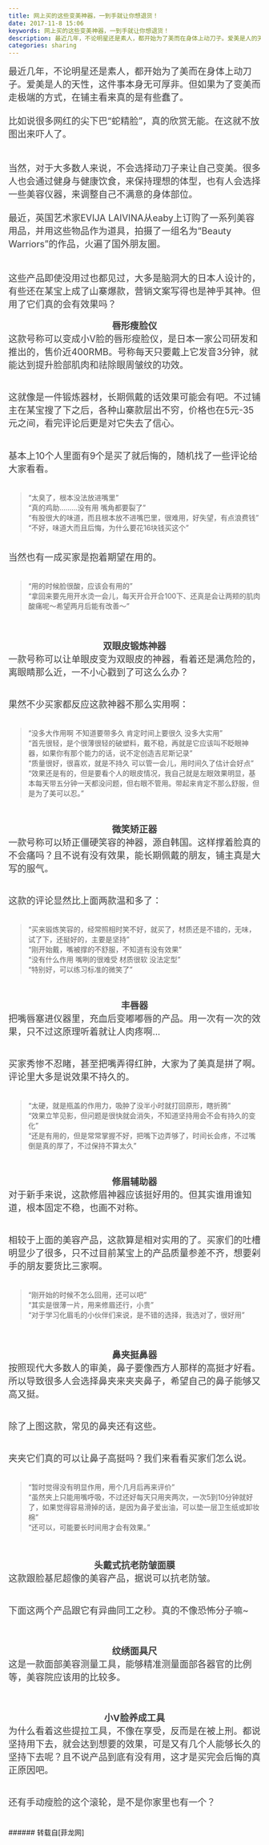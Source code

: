 ```yaml
---
title: 网上买的这些变美神器，一到手就让你想退货！
date: 2017-11-8 15:06
keywords: 网上买的这些变美神器，一到手就让你想退货！
description: 最近几年，不论明星还是素人，都开始为了美而在身体上动刀子。爱美是人的天性，这件事本身无可厚非。但如果为了变美而走极端的方式，在铺主看来真的是有些蠢了。比如说很多网红的尖下巴“蛇精脸”，真的欣赏无能。在这就不放图出来吓人了。当然，对于大多数人来说，不会选择动刀子来让自己变美。很多人也会通过健身与健康饮食，来保持理想的体型，也有人会选择一些美容仪器，来调整自己不满意的身体部位。最近，英国艺术家EVIJA LAIVINA从eaby上订购了一系列美容用品，并用这些物品作为道具，拍摄了一组名为“Beauty Warriors”的作品，火遍了国外朋友圈。这些产品即使没用过也都见过，大多是脑洞大的日本人设计的，有些还在某宝上成了山寨爆款，营销文案写得也是神乎其神。但用了它们真的会有效果吗？唇形瘦脸仪这款号称可以变成小V脸的唇形瘦脸仪，是日本一家公司研发和推出的，售价近400RMB。号称每天只要戴上它发音3分钟，就能达到提升脸部肌肉和祛除眼周皱纹的功效。这就像是一件锻炼器材，长期佩戴的话效果可能会有吧。不过铺主在某宝搜了下之后，各种山寨款层出不穷，价格也在5元-35元之间，看完评论后更是对它失去了信心。基本上10个人里面有9个是买了就后悔的，随机找了一些评论给大家看看。“太臭了，根本没法放进嘴里”“真的鸡助………没有用 嘴角都要裂了”“有股很大的味道，而且根本放不进嘴巴里，很难用，好失望，有点浪费钱”“不好，味道大而且后悔，为什么要花16块钱买这个”当然也有一成买家是抱着期望在用的。“用的时候脸很酸，应该会有用的”“拿回来要先用开水烫一会儿，每天开合开合100下、还真是会让两颊的肌肉酸痛呢～希望两月后能有改善～”双眼皮锻炼神器一款号称可以让单眼皮变为双眼皮的神器，看着还是满危险的，离眼睛那么近，一不小心戳到了可这么么办？果然不少买家都反应这款神器不那么实用啊：“没多大作用啊 不知道要带多久 肯定时间上要很久 没多大实用”“首先很轻，是个很薄很轻的破塑料，戴不稳，再就是它应该叫不眨眼神器，如果你有那个能力的话，说不定创造吉尼斯记录”“质量很好，很喜欢，就是不持久 可以管一会儿，用时间久了估计会好点”“效果还是有的，但是要看个人的眼皮情况，我自己就是左眼效果明显，基本每天带五分钟一天都没问题，但右眼不管用。带起来肯定不那么舒服，但是为了美可以忍。”微笑矫正器一款号称可以矫正僵硬笑容的神器，源自韩国。这样撑着脸真的不会痛吗？且不说有没有效果，能长期佩戴的朋友，铺主真是大写的服气。这款的评论显然比上面两款温和多了：“买来锻炼笑容的，经常照相时笑不好，就买了，材质还是不错的，无味，试了下，还挺好的，主要是坚持”“刚开始戴，嘴被撑的不舒服，不知道有没有效果”“没有什么作用 嘴咧的很难受 材质很软 没法定型”“特别好，可以练习标准的微笑了”丰唇器把嘴唇塞进仪器里，充血后变嘟嘟唇的产品。用一次有一次的效果，只不过这原理听着就让人肉疼啊...买家秀惨不忍睹，甚至把嘴弄得红肿，大家为了美真是拼了啊。评论里大多是说效果不持久的。“太硬，就是瓶盖的作用力，吸肿了没半小时就打回原形，瞎折腾”“效果立竿见影，但问题是很快就会消失，不知道坚持用会不会有持久的变化”“还是有用的，但是常常掌握不好，把嘴下边弄够了，时间长会疼，不过嘴倒是真的厚了，不过保持不算太久”修眉辅助器对于新手来说，这款修眉神器应该挺好用的。但其实谁用谁知道，根本固定不稳，也画不对称。相较于上面的美容产品，这款算是相对实用的了。买家们的吐槽明显少了很多，只不过目前某宝上的产品质量参差不齐，想要剁手的朋友要货比三家啊。“刚开始的时候不怎么回用，还可以吧”“其实是很薄一片，用来修眉还行，小贵”“对于学习化眉毛的小伙伴们来说，是不错的选择，我选对了，很好用”鼻夹挺鼻器按照现代大多数人的审美，鼻子要像西方人那样的高挺才好看。所以导致很多人会选择鼻夹来夹夹鼻子，希望自己的鼻子能够又高又挺。除了上图这款，常见的鼻夹还有这些。夹夹它们真的可以让鼻子高挺吗？我们来看看买家们怎么说。“暂时觉得没有明显作用，用个几月后再来评价”“虽然夹上只能用嘴呼吸，不过还好每天只用夹两次，一次5到10分钟就好了，如果觉得容易滑掉的话，是因为鼻子爱出油，可以垫一层卫生纸或卸妆棉”“还可以，可能要长时间用才会有效果。”头戴式抗老防皱面膜这款跟脸基尼超像的美容产品，据说可以抗老防皱。下面这两个产品跟它有异曲同工之秒。真的不像恐怖分子嘛~纹绣面具尺这是一款面部美容测量工具，能够精准测量面部各器官的比例等，美容院应该用的比较多。小V脸养成工具为什么看着这些提拉工具，不像在享受，反而是在被上刑。都说坚持用下去，就会达到想要的效果，可是又有几个人能够长久的坚持下去呢？且不说产品到底有没有用，这才是买完会后悔的真正原因吧。还有手动瘦脸的这个滚轮，是不是你家里也有一个？
categories: sharing
---
```

<td class="t_f" id="postmessage_968576">

<div align="left"><font style="color:rgb(62, 62, 62)"><font face="-apple-system-font, &amp;quot;"><font style="font-size:18px">最近几年，不论明星还是素人，都开始为了美而在身体上动刀子。爱美是人的天性，这件事本身无可厚非。但如果为了变美而走极端的方式，在铺主看来真的是有些蠢了。</font></font></font></div><div align="left"><font style="color:rgb(62, 62, 62)"><font face="-apple-system-font, &amp;quot;"><font style="font-size:18px"><br/>
</font></font></font></div><div align="left"><font style="color:rgb(62, 62, 62)"><font face="-apple-system-font, &amp;quot;"><font style="font-size:18px">比如说很多网红的尖下巴“蛇精脸”，真的欣赏无能。<img alt="" border="0" class="zoom" data-cf-modified-b719de103a9f512d96014c80-="" file="https://res.wx.qq.com/mpres/htmledition/images/icon/common/emotion_panel/emoji_ios/u1F633.png" id="aimg_U3153" lazyloadthumb="1" onclick="" onmouseover="" src="https://res.wx.qq.com/mpres/htmledition/images/icon/common/emotion_panel/emoji_ios/u1F633.png"/>在这就不放图出来吓人了。</font></font></font></div><div align="left"><font style="color:rgb(62, 62, 62)"><font face="-apple-system-font, &amp;quot;"><font style="font-size:18px"><br/>
</font></font></font></div><div align="left"><img alt="" border="0" class="zoom" data-cf-modified-b719de103a9f512d96014c80-="" file="https://mmbiz.qpic.cn/mmbiz_jpg/1Eo86IE01wmP5uRjrU2ew6tRIOK7JpyKOWGAVKVFn2VTdhMD1pnblrv26Nibs974ibtick5OdiaTIb4k7RNqqU2K8g/?tp=webp&amp;wxfrom=5&amp;wx_lazy=1" id="aimg_a9J09" lazyloadthumb="1" onclick="" onmouseover="" src="https://mmbiz.qpic.cn/mmbiz_jpg/1Eo86IE01wmP5uRjrU2ew6tRIOK7JpyKOWGAVKVFn2VTdhMD1pnblrv26Nibs974ibtick5OdiaTIb4k7RNqqU2K8g/?tp=webp&amp;wxfrom=5&amp;wx_lazy=1"/></div><div align="left"><font style="color:rgb(62, 62, 62)"><font face="-apple-system-font, &amp;quot;"><font style="font-size:18px"><br/>
</font></font></font></div><div align="left"><font style="color:rgb(62, 62, 62)"><font face="-apple-system-font, &amp;quot;"><font style="font-size:18px">当然，对于大多数人来说，不会选择动刀子来让自己变美。很多人也会通过健身与健康饮食，来保持理想的体型，也有人会选择一些美容仪器，来调整自己不满意的身体部位。</font></font></font></div><div align="left"><font style="color:rgb(62, 62, 62)"><font face="-apple-system-font, &amp;quot;"><font style="font-size:18px"><br/>
</font></font></font></div><div align="left"><font style="color:rgb(62, 62, 62)"><font face="-apple-system-font, &amp;quot;"><font style="font-size:18px">最近，英国艺术家EVIJA LAIVINA从eaby上订购了一系列美容用品，并用这些物品作为道具，拍摄了一组名为“Beauty Warriors”的作品，火遍了国外朋友圈。</font></font></font></div><div align="left"><font style="color:rgb(62, 62, 62)"><font face="-apple-system-font, &amp;quot;"><font style="font-size:18px"><br/>
</font></font></font></div><div align="left"><img alt="" border="0" class="zoom" data-cf-modified-b719de103a9f512d96014c80-="" file="https://mmbiz.qpic.cn/mmbiz_png/1Eo86IE01wmP5uRjrU2ew6tRIOK7JpyKv3JpSmqH5U0XWTu5wLTrCoWDl7hhExCKZ6kRg6K3Ij4Agrqqg7hzQw/?tp=webp&amp;wxfrom=5&amp;wx_lazy=1" id="aimg_Jpej0" lazyloadthumb="1" onclick="" onmouseover="" src="https://mmbiz.qpic.cn/mmbiz_png/1Eo86IE01wmP5uRjrU2ew6tRIOK7JpyKv3JpSmqH5U0XWTu5wLTrCoWDl7hhExCKZ6kRg6K3Ij4Agrqqg7hzQw/?tp=webp&amp;wxfrom=5&amp;wx_lazy=1"/></div><div align="left"><font style="color:rgb(62, 62, 62)"><font face="-apple-system-font, &amp;quot;"><font style="font-size:18px"><br/>
</font></font></font></div><div align="left"><font style="color:rgb(62, 62, 62)"><font face="-apple-system-font, &amp;quot;"><font style="font-size:18px">这些产品即使没用过也都见过，大多是脑洞大的日本人设计的，有些还在某宝上成了山寨爆款，营销文案写得也是神乎其神。但用了它们真的会有效果吗？</font></font></font></div><br/>
<div align="center"><font style="color:rgb(62, 62, 62)"><font face="-apple-system-font, &amp;quot;"><font style="font-size:18px"><strong>唇形瘦脸仪</strong></font></font></font></div><div align="left"><font style="color:rgb(62, 62, 62)"><font face="-apple-system-font, &amp;quot;"><font style="font-size:18px">这款号称可以变成小V脸的唇形瘦脸仪，是日本一家公司研发和推出的，售价近400RMB。号称每天只要戴上它发音3分钟，就能达到提升脸部肌肉和祛除眼周皱纹的功效。</font></font></font></div><div align="left"><font style="color:rgb(62, 62, 62)"><font face="-apple-system-font, &amp;quot;"><font style="font-size:18px"><br/>
</font></font></font></div><div align="left"><font style="color:rgb(62, 62, 62)"><font face="-apple-system-font, &amp;quot;"><font style="font-size:18px"><img alt="" border="0" class="zoom" data-cf-modified-b719de103a9f512d96014c80-="" file="https://mmbiz.qpic.cn/mmbiz_jpg/1Eo86IE01wmnosgSd1YGKnLcerBPftR7kmcyaMgxU0O0icMPSthjs75QYp23MT3mZLpRZfL94UlMRqDyc4XOz2w/?" id="aimg_qn3f0" lazyloadthumb="1" onclick="" onmouseover="" src="https://mmbiz.qpic.cn/mmbiz_jpg/1Eo86IE01wmnosgSd1YGKnLcerBPftR7kmcyaMgxU0O0icMPSthjs75QYp23MT3mZLpRZfL94UlMRqDyc4XOz2w/?"/></font></font></font></div><br/>
<div align="left"><font style="color:rgb(62, 62, 62)"><font face="-apple-system-font, &amp;quot;"><font style="font-size:18px">这就像是一件锻炼器材，长期佩戴的话效果可能会有吧。不过铺主在某宝搜了下之后，各种山寨款层出不穷，价格也在5元-35元之间，看完评论后更是对它失去了信心。</font></font></font></div><div align="left"><font style="color:rgb(62, 62, 62)"><font face="-apple-system-font, &amp;quot;"><font style="font-size:18px"><br/>
</font></font></font></div><div align="left"><font style="color:rgb(62, 62, 62)"><font face="-apple-system-font, &amp;quot;"><font style="font-size:18px"><img alt="" border="0" class="zoom" data-cf-modified-b719de103a9f512d96014c80-="" file="https://mmbiz.qpic.cn/mmbiz_png/1Eo86IE01wmP5uRjrU2ew6tRIOK7JpyKqQ0I5T5Y5lm8XQ3vMT4FAaJg8fdjQdD96KnF0ibtMThLFYiciau5cVffw/?" height="1" id="aimg_u93sS" onclick="" onmouseover="" src="https://mmbiz.qpic.cn/mmbiz_png/1Eo86IE01wmP5uRjrU2ew6tRIOK7JpyKqQ0I5T5Y5lm8XQ3vMT4FAaJg8fdjQdD96KnF0ibtMThLFYiciau5cVffw/?"/></font></font></font></div><br/>
<div align="left"><font style="color:rgb(62, 62, 62)"><font face="-apple-system-font, &amp;quot;"><font style="font-size:18px">基本上10个人里面有9个是买了就后悔的，随机找了一些评论给大家看看。<br/>
</font></font></font></div><div align="left"><font style="color:rgb(62, 62, 62)"><font face="-apple-system-font, &amp;quot;"><font style="font-size:18px"><br/>
</font></font></font></div><blockquote><div align="left">“太臭了，根本没法放进嘴里”</div><div align="left">“真的鸡助………没有用 嘴角都要裂了”</div><div align="left">“有股很大的味道，而且根本放不进嘴巴里，很难用，好失望，有点浪费钱”<br/>
</div><div align="left">“不好，味道大而且后悔，为什么要花16块钱买这个”</div></blockquote><div align="left"><font style="color:rgb(62, 62, 62)"><font face="-apple-system-font, &amp;quot;"><font style="font-size:18px"><br/>
</font></font></font></div><div align="left"><font style="color:rgb(62, 62, 62)"><font face="-apple-system-font, &amp;quot;"><font style="font-size:18px">当然也有一成买家是抱着期望在用的。</font></font></font></div><div align="left"><font style="color:rgb(62, 62, 62)"><font face="-apple-system-font, &amp;quot;"><font style="font-size:18px"><br/>
</font></font></font></div><blockquote><div align="left">“用的时候脸很酸，应该会有用的”<br/>
</div><div align="left">“拿回来要先用开水烫一会儿，每天开合开合100下、还真是会让两颊的肌肉酸痛呢～希望两月后能有改善～”</div></blockquote><div align="left"><font style="color:rgb(62, 62, 62)"><font face="-apple-system-font, &amp;quot;"><font style="font-size:18px"><br/>
</font></font></font></div><div align="left"><font style="color:rgb(62, 62, 62)"><font face="-apple-system-font, &amp;quot;"><font style="font-size:18px"><br/>
</font></font></font></div><div align="center"><font style="color:rgb(62, 62, 62)"><font face="-apple-system-font, &amp;quot;"><font style="font-size:18px"><strong>双眼皮锻炼神器</strong><br/>
</font></font></font></div><div align="left"><font style="color:rgb(62, 62, 62)"><font face="-apple-system-font, &amp;quot;"><font style="font-size:18px">一款号称可以让单眼皮变为双眼皮的神器，看着还是满危险的，离眼睛那么近，一不小心戳到了可这么么办？<img alt="" border="0" class="zoom" data-cf-modified-b719de103a9f512d96014c80-="" file="https://res.wx.qq.com/mpres/htmledition/images/icon/common/emotion_panel/emoji_wx/2_05.png" id="aimg_wRnyv" lazyloadthumb="1" onclick="" onmouseover="" src="https://res.wx.qq.com/mpres/htmledition/images/icon/common/emotion_panel/emoji_wx/2_05.png"/></font></font></font></div><div align="left"><font style="color:rgb(62, 62, 62)"><font face="-apple-system-font, &amp;quot;"><font style="font-size:18px"><br/>
</font></font></font></div><div align="left"><font style="color:rgb(62, 62, 62)"><font face="-apple-system-font, &amp;quot;"><font style="font-size:18px"><img alt="" border="0" class="zoom" data-cf-modified-b719de103a9f512d96014c80-="" file="https://mmbiz.qpic.cn/mmbiz_jpg/1Eo86IE01wmnosgSd1YGKnLcerBPftR77PB6xZWlYczFxww9OKibRYHGvWmTsx9E5ibqXUAjiauwfmicpJRWYyeibJg/?" id="aimg_dzE8n" lazyloadthumb="1" onclick="" onmouseover="" src="https://mmbiz.qpic.cn/mmbiz_jpg/1Eo86IE01wmnosgSd1YGKnLcerBPftR77PB6xZWlYczFxww9OKibRYHGvWmTsx9E5ibqXUAjiauwfmicpJRWYyeibJg/?"/></font></font></font></div><br/>
<div align="left"><font style="color:rgb(62, 62, 62)"><font face="-apple-system-font, &amp;quot;"><font style="font-size:18px">果然不少买家都反应这款神器不那么实用啊：</font></font></font></div><div align="left"><font style="color:rgb(62, 62, 62)"><font face="-apple-system-font, &amp;quot;"><font style="font-size:18px"><br/>
</font></font></font></div><blockquote><div align="left">“没多大作用啊 不知道要带多久 肯定时间上要很久 没多大实用”</div><div align="left">“首先很轻，是个很薄很轻的破塑料，戴不稳，再就是它应该叫不眨眼神器，如果你有那个能力的话，说不定创造吉尼斯记录”</div><div align="left">“质量很好，很喜欢，就是不持久 可以管一会儿，用时间久了估计会好点”</div><div align="left">“效果还是有的，但是要看个人的眼皮情况，我自己就是左眼效果明显，基本每天带五分钟一天都没问题，但右眼不管用。带起来肯定不那么舒服，但是为了美可以忍。”</div></blockquote><br/>
<br/>
<div align="center"><font style="color:rgb(62, 62, 62)"><font face="-apple-system-font, &amp;quot;"><font style="font-size:18px"><strong>微笑矫正器</strong><br/>
</font></font></font></div><div align="left"><font style="color:rgb(62, 62, 62)"><font face="-apple-system-font, &amp;quot;"><font style="font-size:18px">一款号称可以矫正僵硬笑容的神器，源自韩国。这样撑着脸真的不会痛吗？且不说有没有效果，能长期佩戴的朋友，铺主真是大写的服气。<br/>
</font></font></font></div><div align="left"><font style="color:rgb(62, 62, 62)"><font face="-apple-system-font, &amp;quot;"><font style="font-size:18px"><br/>
</font></font></font></div><div align="left"><font style="color:rgb(62, 62, 62)"><font face="-apple-system-font, &amp;quot;"><font style="font-size:18px"><img alt="" border="0" class="zoom" data-cf-modified-b719de103a9f512d96014c80-="" file="https://mmbiz.qpic.cn/mmbiz_jpg/1Eo86IE01wmnosgSd1YGKnLcerBPftR7aa0nfiaLylNozibic2NPHGrOTfGRGW2sFxLianVKTxoQWXKc9QovIBoXsA/?" id="aimg_mtSQX" lazyloadthumb="1" onclick="" onmouseover="" src="https://mmbiz.qpic.cn/mmbiz_jpg/1Eo86IE01wmnosgSd1YGKnLcerBPftR7aa0nfiaLylNozibic2NPHGrOTfGRGW2sFxLianVKTxoQWXKc9QovIBoXsA/?"/></font></font></font></div><br/>
<div align="left"><font style="color:rgb(62, 62, 62)"><font face="-apple-system-font, &amp;quot;"><font style="font-size:18px">这款的评论显然比上面两款温和多了：</font></font></font></div><div align="left"><font style="color:rgb(62, 62, 62)"><font face="-apple-system-font, &amp;quot;"><font style="font-size:18px"><br/>
</font></font></font></div><blockquote><div align="left">“买来锻炼笑容的，经常照相时笑不好，就买了，材质还是不错的，无味，试了下，还挺好的，主要是坚持”</div><div align="left">“刚开始戴，嘴被撑的不舒服，不知道有没有效果”</div><div align="left">“没有什么作用 嘴咧的很难受 材质很软 没法定型”</div><div align="left">“特别好，可以练习标准的微笑了”</div></blockquote><br/>
<br/>
<div align="center"><font style="color:rgb(62, 62, 62)"><font face="-apple-system-font, &amp;quot;"><font style="font-size:18px"><strong>丰唇器</strong><br/>
</font></font></font></div><div align="left"><font style="color:rgb(62, 62, 62)"><font face="-apple-system-font, &amp;quot;"><font style="font-size:18px">把嘴唇塞进仪器里，充血后变嘟嘟唇的产品。用一次有一次的效果，只不过这原理听着就让人肉疼啊...<br/>
</font></font></font></div><div align="left"><font style="color:rgb(62, 62, 62)"><font face="-apple-system-font, &amp;quot;"><font style="font-size:18px"><br/>
</font></font></font></div><div align="left"><font style="color:rgb(62, 62, 62)"><font face="-apple-system-font, &amp;quot;"><font style="font-size:18px"><img alt="" border="0" class="zoom" data-cf-modified-b719de103a9f512d96014c80-="" file="https://mmbiz.qpic.cn/mmbiz_jpg/1Eo86IE01wmP5uRjrU2ew6tRIOK7JpyKZraJDByZPTsuTynIkkX5SibNUH0uwaiciaweMPDL1YAvcUxadWjsz1dgg/?" id="aimg_Zbr5A" lazyloadthumb="1" onclick="" onmouseover="" src="https://mmbiz.qpic.cn/mmbiz_jpg/1Eo86IE01wmP5uRjrU2ew6tRIOK7JpyKZraJDByZPTsuTynIkkX5SibNUH0uwaiciaweMPDL1YAvcUxadWjsz1dgg/?"/></font></font></font></div><br/>
<div align="left"><font style="color:rgb(62, 62, 62)"><font face="-apple-system-font, &amp;quot;"><font style="font-size:18px">买家秀惨不忍睹，甚至把嘴弄得红肿，大家为了美真是拼了啊。评论里大多是说效果不持久的。</font></font></font></div><div align="left"><font style="color:rgb(62, 62, 62)"><font face="-apple-system-font, &amp;quot;"><font style="font-size:18px"><br/>
</font></font></font></div><blockquote><div align="left">“太硬，就是瓶盖的作用力，吸肿了没半小时就打回原形，瞎折腾”</div><div align="left">“效果立竿见影，但问题是很快就会消失，不知道坚持用会不会有持久的变化”</div><div align="left">“还是有用的，但是常常掌握不好，把嘴下边弄够了，时间长会疼，不过嘴倒是真的厚了，不过保持不算太久”</div></blockquote><br/>
<br/>
<div align="center"><font style="color:rgb(62, 62, 62)"><font face="-apple-system-font, &amp;quot;"><font style="font-size:18px"><strong>修眉辅助器</strong><br/>
</font></font></font></div><div align="left"><font style="color:rgb(62, 62, 62)"><font face="-apple-system-font, &amp;quot;"><font style="font-size:18px">对于新手来说，这款修眉神器应该挺好用的。但其实谁用谁知道，根本固定不稳，也画不对称。<br/>
</font></font></font></div><div align="left"><font style="color:rgb(62, 62, 62)"><font face="-apple-system-font, &amp;quot;"><font style="font-size:18px"><br/>
</font></font></font></div><div align="left"><font style="color:rgb(62, 62, 62)"><font face="-apple-system-font, &amp;quot;"><font style="font-size:18px"><img alt="" border="0" class="zoom" data-cf-modified-b719de103a9f512d96014c80-="" file="https://mmbiz.qpic.cn/mmbiz_jpg/1Eo86IE01wmnosgSd1YGKnLcerBPftR7Ay260CmSytSv240LvdKMCepIW0suhfdju53HtGzibDebEicqaJbrZIHg/?" id="aimg_bEoH8" lazyloadthumb="1" onclick="" onmouseover="" src="https://mmbiz.qpic.cn/mmbiz_jpg/1Eo86IE01wmnosgSd1YGKnLcerBPftR7Ay260CmSytSv240LvdKMCepIW0suhfdju53HtGzibDebEicqaJbrZIHg/?"/></font></font></font></div><br/>
<div align="left"><font style="color:rgb(62, 62, 62)"><font face="-apple-system-font, &amp;quot;"><font style="font-size:18px">相较于上面的美容产品，这款算是相对实用的了。买家们的吐槽明显少了很多，只不过目前某宝上的产品质量参差不齐，想要剁手的朋友要货比三家啊。<br/>
</font></font></font></div><div align="left"><font style="color:rgb(62, 62, 62)"><font face="-apple-system-font, &amp;quot;"><font style="font-size:18px"><br/>
</font></font></font></div><blockquote><div align="left">“刚开始的时候不怎么回用，还可以吧”</div><div align="left">“其实是很薄一片，用来修眉还行，小贵”</div><div align="left">“对于学习化眉毛的小伙伴们来说，是不错的选择，我选对了，很好用”<br/>
</div></blockquote><div align="left"><font style="color:rgb(62, 62, 62)"><font face="-apple-system-font, &amp;quot;"><font style="font-size:18px"><br/>
</font></font></font></div><div align="left"><font style="color:rgb(62, 62, 62)"><font face="-apple-system-font, &amp;quot;"><font style="font-size:18px"><br/>
</font></font></font></div><div align="center"><font style="color:rgb(62, 62, 62)"><font face="-apple-system-font, &amp;quot;"><font style="font-size:18px"><strong>鼻夹挺鼻器</strong></font></font></font></div><div align="left"><font style="color:rgb(62, 62, 62)"><font face="-apple-system-font, &amp;quot;"><font style="font-size:18px">按照现代大多数人的审美，鼻子要像西方人那样的高挺才好看。所以导致很多人会选择鼻夹来夹夹鼻子，希望自己的鼻子能够又高又挺。<br/>
</font></font></font></div><div align="left"><font style="color:rgb(62, 62, 62)"><font face="-apple-system-font, &amp;quot;"><font style="font-size:18px"><br/>
</font></font></font></div><div align="left"><font style="color:rgb(62, 62, 62)"><font face="-apple-system-font, &amp;quot;"><font style="font-size:18px"><img alt="" border="0" class="zoom" data-cf-modified-b719de103a9f512d96014c80-="" file="https://mmbiz.qpic.cn/mmbiz_jpg/1Eo86IE01wmnosgSd1YGKnLcerBPftR7woX4voIkyuicqkKV02rgISWwvic82nzOwXvDwAeDrxvYrp9rwlicgwoYw/?" id="aimg_h0bky" lazyloadthumb="1" onclick="" onmouseover="" src="https://mmbiz.qpic.cn/mmbiz_jpg/1Eo86IE01wmnosgSd1YGKnLcerBPftR7woX4voIkyuicqkKV02rgISWwvic82nzOwXvDwAeDrxvYrp9rwlicgwoYw/?"/></font></font></font></div><br/>
<div align="left"><font style="color:rgb(62, 62, 62)"><font face="-apple-system-font, &amp;quot;"><font style="font-size:18px">除了上图这款，常见的鼻夹还有这些。</font></font></font></div><div align="left"><font style="color:rgb(62, 62, 62)"><font face="-apple-system-font, &amp;quot;"><font style="font-size:18px"><br/>
</font></font></font></div><div align="left"><font style="color:rgb(62, 62, 62)"><font face="-apple-system-font, &amp;quot;"><font style="font-size:18px"><img alt="" border="0" class="zoom" data-cf-modified-b719de103a9f512d96014c80-="" file="https://mmbiz.qpic.cn/mmbiz_jpg/1Eo86IE01wmP5uRjrU2ew6tRIOK7JpyKS6dQ8EVicwicJaQ7j9gmib84HrezL9RGDyly9p7yAvOfKLCZrsRkq2exg/?" id="aimg_Pi8o5" lazyloadthumb="1" onclick="" onmouseover="" src="https://mmbiz.qpic.cn/mmbiz_jpg/1Eo86IE01wmP5uRjrU2ew6tRIOK7JpyKS6dQ8EVicwicJaQ7j9gmib84HrezL9RGDyly9p7yAvOfKLCZrsRkq2exg/?"/></font></font></font></div><div align="left"><font style="color:rgb(62, 62, 62)"><font face="-apple-system-font, &amp;quot;"><font style="font-size:18px"><img alt="" border="0" class="zoom" data-cf-modified-b719de103a9f512d96014c80-="" file="https://mmbiz.qpic.cn/mmbiz_jpg/1Eo86IE01wmnosgSd1YGKnLcerBPftR72XmAB2FWHicvNBU2xPhqpAGOWiaSgELujiaUZQd0xPaPnQTibFwmly45rg/?" id="aimg_lZ7cf" lazyloadthumb="1" onclick="" onmouseover="" src="https://mmbiz.qpic.cn/mmbiz_jpg/1Eo86IE01wmnosgSd1YGKnLcerBPftR72XmAB2FWHicvNBU2xPhqpAGOWiaSgELujiaUZQd0xPaPnQTibFwmly45rg/?"/></font></font></font></div><br/>
<div align="left"><font style="color:rgb(62, 62, 62)"><font face="-apple-system-font, &amp;quot;"><font style="font-size:18px">夹夹它们真的可以让鼻子高挺吗？我们来看看买家们怎么说。</font></font></font></div><div align="left"><font style="color:rgb(62, 62, 62)"><font face="-apple-system-font, &amp;quot;"><font style="font-size:18px"><br/>
</font></font></font></div><blockquote><div align="left">“暂时觉得没有明显作用，用个几月后再来评价”</div><div align="left">“虽然夹上只能用嘴呼吸，不过还好每天只用夹两次，一次5到10分钟就好了，如果觉得容易滑掉的话，是因为鼻子爱出油，可以垫一层卫生纸或卸妆棉”</div><div align="left">“还可以，可能要长时间用才会有效果。”</div></blockquote><div align="left"><font style="color:rgb(62, 62, 62)"><font face="-apple-system-font, &amp;quot;"><font style="font-size:18px"><br/>
</font></font></font></div><br/>
<div align="center"><font style="color:rgb(62, 62, 62)"><font face="-apple-system-font, &amp;quot;"><font style="font-size:18px"><strong>头</strong><strong>戴式抗老防皱面</strong><strong>膜</strong></font></font></font></div><div align="left"><font style="color:rgb(62, 62, 62)"><font face="-apple-system-font, &amp;quot;"><font style="font-size:18px">这款跟脸基尼超像的美容产品，据说可以抗老防皱。<br/>
</font></font></font></div><div align="left"><font style="color:rgb(62, 62, 62)"><font face="-apple-system-font, &amp;quot;"><font style="font-size:18px"><br/>
</font></font></font></div><div align="left"><font style="color:rgb(62, 62, 62)"><font face="-apple-system-font, &amp;quot;"><font style="font-size:18px"><img alt="" border="0" class="zoom" data-cf-modified-b719de103a9f512d96014c80-="" file="https://mmbiz.qpic.cn/mmbiz_jpg/1Eo86IE01wmnosgSd1YGKnLcerBPftR7uHlJGoond0t8ywVIuoY1EjAkkZvxODNcguH4ibK6KgQof8bYWvpDNMg/?" id="aimg_F1LTA" lazyloadthumb="1" onclick="" onmouseover="" src="https://mmbiz.qpic.cn/mmbiz_jpg/1Eo86IE01wmnosgSd1YGKnLcerBPftR7uHlJGoond0t8ywVIuoY1EjAkkZvxODNcguH4ibK6KgQof8bYWvpDNMg/?"/></font></font></font></div><br/>
<div align="left"><font style="color:rgb(62, 62, 62)"><font face="-apple-system-font, &amp;quot;"><font style="font-size:18px">下面这两个产品跟它有异曲同工之秒。真的不像恐怖分子嘛~</font></font></font></div><div align="left"><font style="color:rgb(62, 62, 62)"><font face="-apple-system-font, &amp;quot;"><font style="font-size:18px"><br/>
</font></font></font></div><div align="left"><font style="color:rgb(62, 62, 62)"><font face="-apple-system-font, &amp;quot;"><font style="font-size:18px"><img alt="" border="0" class="zoom" data-cf-modified-b719de103a9f512d96014c80-="" file="https://mmbiz.qpic.cn/mmbiz_jpg/1Eo86IE01wmP5uRjrU2ew6tRIOK7JpyKygia37HyrX7PNgzMem3r2GbUPyCx1NUYw3aF8qHzGjrRtGdsoVDVZicQ/?" id="aimg_oEk56" lazyloadthumb="1" onclick="" onmouseover="" src="https://mmbiz.qpic.cn/mmbiz_jpg/1Eo86IE01wmP5uRjrU2ew6tRIOK7JpyKygia37HyrX7PNgzMem3r2GbUPyCx1NUYw3aF8qHzGjrRtGdsoVDVZicQ/?"/></font></font></font></div><div align="left"><font style="color:rgb(62, 62, 62)"><font face="-apple-system-font, &amp;quot;"><font style="font-size:18px"><img alt="" border="0" class="zoom" data-cf-modified-b719de103a9f512d96014c80-="" file="https://mmbiz.qpic.cn/mmbiz_jpg/1Eo86IE01wmP5uRjrU2ew6tRIOK7JpyKdKX0aPpNCpMwU5cq0OqxfJMeLe2PPc7I9Pq4DOiciaISdbKlCiaLB4zLQ/?" id="aimg_S2S4O" lazyloadthumb="1" onclick="" onmouseover="" src="https://mmbiz.qpic.cn/mmbiz_jpg/1Eo86IE01wmP5uRjrU2ew6tRIOK7JpyKdKX0aPpNCpMwU5cq0OqxfJMeLe2PPc7I9Pq4DOiciaISdbKlCiaLB4zLQ/?"/></font></font></font></div><br/>
<br/>
<div align="center"><font style="color:rgb(62, 62, 62)"><font face="-apple-system-font, &amp;quot;"><font style="font-size:18px"><strong>纹绣面具尺</strong><br/>
</font></font></font></div><div align="left"><font style="color:rgb(62, 62, 62)"><font face="-apple-system-font, &amp;quot;"><font style="font-size:18px">这是一款面部美容测量工具，能够精准测量面部各器官的比例等，美容院应该用的比较多。<br/>
</font></font></font></div><div align="left"><font style="color:rgb(62, 62, 62)"><font face="-apple-system-font, &amp;quot;"><font style="font-size:18px"><br/>
</font></font></font></div><div align="left"><font style="color:rgb(62, 62, 62)"><font face="-apple-system-font, &amp;quot;"><font style="font-size:18px"><img alt="" border="0" class="zoom" data-cf-modified-b719de103a9f512d96014c80-="" file="https://mmbiz.qpic.cn/mmbiz_jpg/1Eo86IE01wmnosgSd1YGKnLcerBPftR7FVZAaGRmXuH1pJuSnibdlh0EYfzQxByicAsvXYOibM0zkJ87xC5C5YLEw/?" id="aimg_X3cCM" lazyloadthumb="1" onclick="" onmouseover="" src="https://mmbiz.qpic.cn/mmbiz_jpg/1Eo86IE01wmnosgSd1YGKnLcerBPftR7FVZAaGRmXuH1pJuSnibdlh0EYfzQxByicAsvXYOibM0zkJ87xC5C5YLEw/?"/></font></font></font></div><br/>
<br/>
<div align="center"><font style="color:rgb(62, 62, 62)"><font face="-apple-system-font, &amp;quot;"><font style="font-size:18px"><strong>小V脸养成工具</strong></font></font></font></div><div align="left"><font style="color:rgb(62, 62, 62)"><font face="-apple-system-font, &amp;quot;"><font style="font-size:18px">为什么看着这些提拉工具，不像在享受，反而是在被上刑。<img alt="" border="0" class="zoom" data-cf-modified-b719de103a9f512d96014c80-="" file="https://res.wx.qq.com/mpres/htmledition/images/icon/common/emotion_panel/emoji_wx/2_12.png" id="aimg_n7It5" lazyloadthumb="1" onclick="" onmouseover="" src="https://res.wx.qq.com/mpres/htmledition/images/icon/common/emotion_panel/emoji_wx/2_12.png"/>都说坚持用下去，就会达到想要的效果，可是又有几个人能够长久的坚持下去呢？且不说产品到底有没有用，这才是买完会后悔的真正原因吧。</font></font></font></div><div align="left"><font style="color:rgb(62, 62, 62)"><font face="-apple-system-font, &amp;quot;"><font style="font-size:18px"><br/>
</font></font></font></div><div align="left"><font style="color:rgb(62, 62, 62)"><font face="-apple-system-font, &amp;quot;"><font style="font-size:18px"><img alt="" border="0" class="zoom" data-cf-modified-b719de103a9f512d96014c80-="" file="https://mmbiz.qpic.cn/mmbiz_jpg/1Eo86IE01wmnosgSd1YGKnLcerBPftR7UqkOUwKMR2wjn4IFQDvfg9Aalic0CCnGUCJyHQSTMN0nkSIWic2lqP1g/?" id="aimg_eHZPe" lazyloadthumb="1" onclick="" onmouseover="" src="https://mmbiz.qpic.cn/mmbiz_jpg/1Eo86IE01wmnosgSd1YGKnLcerBPftR7UqkOUwKMR2wjn4IFQDvfg9Aalic0CCnGUCJyHQSTMN0nkSIWic2lqP1g/?"/></font></font></font></div><div align="left"><font style="color:rgb(62, 62, 62)"><font face="-apple-system-font, &amp;quot;"><font style="font-size:18px"><img alt="" border="0" class="zoom" data-cf-modified-b719de103a9f512d96014c80-="" file="https://mmbiz.qpic.cn/mmbiz_jpg/1Eo86IE01wmnosgSd1YGKnLcerBPftR7vbYIIluEPZ8CMqzvt55Tic2BMSOzr4spmhiaZOXdBjEA0OarCedNiaYLA/?" id="aimg_lMGOw" lazyloadthumb="1" onclick="" onmouseover="" src="https://mmbiz.qpic.cn/mmbiz_jpg/1Eo86IE01wmnosgSd1YGKnLcerBPftR7vbYIIluEPZ8CMqzvt55Tic2BMSOzr4spmhiaZOXdBjEA0OarCedNiaYLA/?"/></font></font></font></div><br/>
<div align="left"><font style="color:rgb(62, 62, 62)"><font face="-apple-system-font, &amp;quot;"><font style="font-size:18px">还有手动瘦脸的这个滚轮，是不是你家里也有一个？</font></font></font></div><div align="left"><font style="color:rgb(62, 62, 62)"><font face="-apple-system-font, &amp;quot;"><font style="font-size:18px"><br/>
</font></font></font></div><div align="left"><font style="color:rgb(62, 62, 62)"><font face="-apple-system-font, &amp;quot;"><font style="font-size:18px"><img alt="" border="0" class="zoom" data-cf-modified-b719de103a9f512d96014c80-="" file="https://mmbiz.qpic.cn/mmbiz_jpg/1Eo86IE01wmnosgSd1YGKnLcerBPftR7ylJsicV8cKtIxAQjuFqgvViaib9VTicriaVkwAwwL5Tzs0icv4cbjVN0Qib7g/?" id="aimg_O4T32" lazyloadthumb="1" onclick="" onmouseover="" src="https://mmbiz.qpic.cn/mmbiz_jpg/1Eo86IE01wmnosgSd1YGKnLcerBPftR7ylJsicV8cKtIxAQjuFqgvViaib9VTicriaVkwAwwL5Tzs0icv4cbjVN0Qib7g/?"/></font></font></font></div><br/>
</td>
###### 转载自[菲龙网]